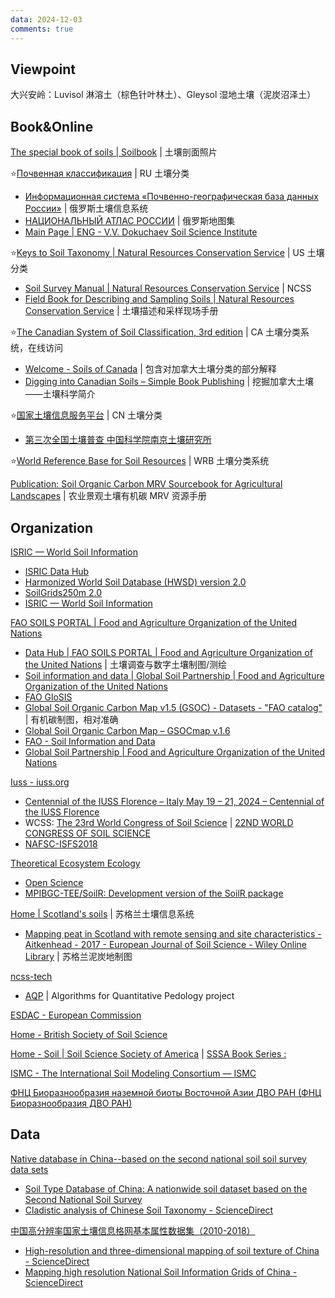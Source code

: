 ```yaml
---
data: 2024-12-03
comments: true
---
```


## Viewpoint

大兴安岭：Luvisol 淋溶土（棕色针叶林土）、Gleysol 湿地土壤（泥炭沼泽土）

## Book&Online

[The special book of soils | Soilbook](https://www.soilbook.info/?lang=en) | 土壤剖面照片

⭐[Почвенная классификация](https://www.infosoil.ru/) | RU 土壤分类

- [Информационная система «Почвенно-географическая база данных России»](https://soil-db.ru/) | 俄罗斯土壤信息系统
- [НАЦИОНАЛЬНЫЙ АТЛАС РОССИИ](https://nationalatlas.ru/) | 俄罗斯地图集
- [Main Page | ENG - V.V. Dokuchaev Soil Science Institute](https://eng.esoil.ru/)

⭐[Keys to Soil Taxonomy | Natural Resources Conservation Service](https://www.nrcs.usda.gov/resources/guides-and-instructions/keys-to-soil-taxonomy) | US 土壤分类

- [Soil Survey Manual | Natural Resources Conservation Service](https://www.nrcs.usda.gov/resources/guides-and-instructions/soil-survey-manual) | NCSS
- [Field Book for Describing and Sampling Soils | Natural Resources Conservation Service](https://www.nrcs.usda.gov/resources/guides-and-instructions/field-book-for-describing-and-sampling-soils) | 土壤描述和采样现场手册

⭐[The Canadian System of Soil Classification, 3rd edition](https://sis.agr.gc.ca/cansis/taxa/cssc3/index.html) | CA 土壤分类系统，在线访问

- [Welcome - Soils of Canada](https://soilsofcanada.ca/index.php) | 包含对加拿大土壤分类的部分解释
- [Digging into Canadian Soils – Simple Book Publishing](https://openpress.usask.ca/soilscience/) | 挖掘加拿大土壤——土壤科学简介

⭐[国家土壤信息服务平台](http://www.soilinfo.cn/map/index.aspx) | CN 土壤分类

- [第三次全国土壤普查 中国科学院南京土壤研究所](https://www.issas.cas.cn/tnss/)

⭐[World Reference Base for Soil Resources](https://obrl-soil.github.io/wrbsoil2022/) | WRB 土壤分类系统

[Publication: Soil Organic Carbon MRV Sourcebook for Agricultural Landscapes](https://hdl.handle.net/10986/35923) | 农业景观土壤有机碳 MRV 资源手册

## Organization

[ISRIC — World Soil Information](https://www.isric.org/)

- [ISRIC Data Hub](https://data.isric.org/geonetwork/srv/eng/catalog.search#/home)
- [Harmonized World Soil Database (HWSD) version 2.0](https://data.isric.org/geonetwork/srv/eng/catalog.search#/metadata/54aebf11-ec73-4ff8-bf6c-ecff4b0725ea)
- [SoilGrids250m 2.0](https://soilgrids.org/)
- [ISRIC — World Soil Information](https://github.com/ISRICWorldSoil)

[FAO SOILS PORTAL | Food and Agriculture Organization of the United Nations](https://www.fao.org/soils-portal/en/)

- [Data Hub | FAO SOILS PORTAL | Food and Agriculture Organization of the United Nations](https://www.fao.org/soils-portal/data-hub/en/) | 土壤调查与数字土壤制图/测绘
- [Soil information and data | Global Soil Partnership | Food and Agriculture Organization of the United Nations](https://www.fao.org/global-soil-partnership/areas-of-work/soil-information-and-data/en/)
- [FAO GloSIS](https://data.apps.fao.org/glosis/?lang=en)
- [Global Soil Organic Carbon Map v1.5 (GSOC) - Datasets - "FAO catalog"](https://data.apps.fao.org/catalog/dataset/7730e747-eb73-49c9-bfe6-84ebae718743) | 有机碳制图，相对准确
- [Global Soil Organic Carbon Map – GSOCmap v.1.6](https://openknowledge.fao.org/items/612deb84-1cb3-41cc-97cb-72e219e9f5d0)
- [FAO - Soil Information and Data](https://github.com/FAO-SID)
- [Global Soil Partnership | Food and Agriculture Organization of the United Nations](https://www.fao.org/global-soil-partnership/en/)

[Iuss - iuss.org](https://www.iuss.org/)

- [Centennial of the IUSS Florence – Italy May 19 – 21, 2024 – Centennial of the IUSS Florence](https://centennialiuss2024.org/)
- WCSS: [The 23rd World Congress of Soil Science](http://www.23wcss.org.cn/) | [22ND WORLD CONGRESS OF SOIL SCIENCE](https://soils.org.uk/wcss22/)
- [NAFSC-ISFS2018](https://www.cef-cfr.ca/index.php?n=Colloque.NAFSC-ISFS2018)

[Theoretical Ecosystem Ecology](https://www.bgc-jena.mpg.de/TEE/index.html)

- [Open Science](https://www.bgc-jena.mpg.de/TEE/software/)
- [MPIBGC-TEE/SoilR: Development version of the SoilR package](https://github.com/MPIBGC-TEE/SoilR)

[Home | Scotland's soils](https://soils.environment.gov.scot/) | 苏格兰土壤信息系统

- [Mapping peat in Scotland with remote sensing and site characteristics - Aitkenhead - 2017 - European Journal of Soil Science - Wiley Online Library](https://bsssjournals.onlinelibrary.wiley.com/doi/full/10.1111/ejss.12393) | 苏格兰泥炭地制图

[ncss-tech](https://github.com/ncss-tech)

- [AQP](https://ncss-tech.github.io/AQP/) | Algorithms for Quantitative Pedology project

[ESDAC - European Commission](https://esdac.jrc.ec.europa.eu/)

[Home - British Society of Soil Science](https://soils.org.uk/)

[Home - Soil | Soil Science Society of America](https://www.soils.org/) | [SSSA Book Series :](https://acsess.onlinelibrary.wiley.com/series/5170)

[ISMC - The International Soil Modeling Consortium — ISMC](https://soil-modeling.org/)

[ФНЦ Биоразнообразия наземной биоты Восточной Азии ДВО РАН (ФНЦ Биоразнообразия ДВО РАН)](https://www.biosoil.ru/Home)

## Data

[Native database in China--based on the second national soil soil survey data sets](https://www.scidb.cn/en/detail?dataSetId=633694460877733888)

- [Soil Type Database of China: A nationwide soil dataset based on the Second National Soil Survey](https://www.sciengine.com/CSD/doi/10.11922/csdata.170.2015.0033)
- [Cladistic analysis of Chinese Soil Taxonomy - ScienceDirect](https://www.sciencedirect.com/science/article/pii/S235200941730055X)

[中国高分辨率国家土壤信息格网基本属性数据集（2010-2018）](https://soil.geodata.cn/data/datadetails.html?dataguid=36810085119113)

- [High-resolution and three-dimensional mapping of soil texture of China - ScienceDirect](https://www.sciencedirect.com/science/article/pii/S0016706119314612)
- [Mapping high resolution National Soil Information Grids of China - ScienceDirect](https://www.sciencedirect.com/science/article/pii/S2095927321006538)